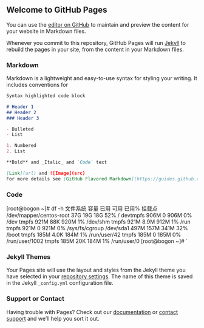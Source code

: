 ## Welcome to GitHub Pages

You can use the [editor on GitHub](https://github.com/ready2race/ready2race.github.io/edit/master/README.md) to maintain and preview the content for your website in Markdown files.

Whenever you commit to this repository, GitHub Pages will run [Jekyll](https://jekyllrb.com/) to rebuild the pages in your site, from the content in your Markdown files.

### Markdown

Markdown is a lightweight and easy-to-use syntax for styling your writing. It includes conventions for

```markdown
Syntax highlighted code block

# Header 1
## Header 2
### Header 3

- Bulleted
- List

1. Numbered
2. List

**Bold** and _Italic_ and `Code` text

[Link](url) and ![Image](src)
For more details see [GitHub Flavored Markdown](https://guides.github.com/features/mastering-markdown/).
```

### Code
[root@bogon ~]# df -h
文件系统                 容量  已用  可用 已用% 挂载点
/dev/mapper/centos-root   37G   19G   18G   52% /
devtmpfs                 906M     0  906M    0% /dev
tmpfs                    921M   88K  920M    1% /dev/shm
tmpfs                    921M  8.9M  912M    1% /run
tmpfs                    921M     0  921M    0% /sys/fs/cgroup
/dev/sda1                497M  157M  341M   32% /boot
tmpfs                    185M  4.0K  184M    1% /run/user/42
tmpfs                    185M     0  185M    0% /run/user/1002
tmpfs                    185M   20K  184M    1% /run/user/0
[root@bogon ~]# 
`

### Jekyll Themes

Your Pages site will use the layout and styles from the Jekyll theme you have selected in your [repository settings](https://github.com/ready2race/ready2race.github.io/settings). The name of this theme is saved in the Jekyll `_config.yml` configuration file.

### Support or Contact

Having trouble with Pages? Check out our [documentation](https://help.github.com/categories/github-pages-basics/) or [contact support](https://github.com/contact) and we’ll help you sort it out.


